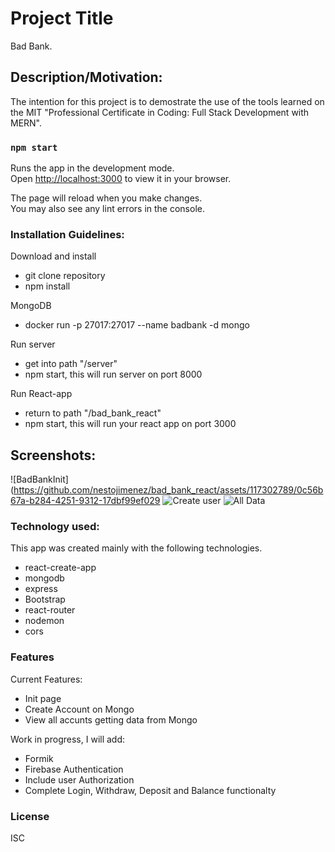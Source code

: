 # Project Title

Bad Bank.

## Description/Motivation:

The intention for this project is to demostrate the use of the tools learned on the MIT "Professional Certificate in Coding: Full Stack Development with MERN".

### `npm start`

Runs the app in the development mode.\
Open [http://localhost:3000](http://localhost:3000) to view it in your browser.

The page will reload when you make changes.\
You may also see any lint errors in the console.

### Installation Guidelines:

Download and install
- git clone repository 
- npm install

MongoDB
- docker run -p 27017:27017 --name badbank -d mongo

Run server
- get into path "/server"
- npm start, this will run server on port 8000

Run React-app
- return to path "/bad_bank_react"
- npm start, this will run your react app on port 3000


## Screenshots:

![BadBankInit](https://github.com/nestojimenez/bad_bank_react/assets/117302789/0c56b67a-b284-4251-9312-17dbf99ef029
![Create user](../bad_bank_react/images/BadBankCreate.PNG)
![All Data](../bad_bank_react/images/BadBankAll.PNG)

### Technology used:

This app was created mainly with the following technologies.
- react-create-app
- mongodb
- express
- Bootstrap
- react-router
- nodemon
- cors

### Features

Current Features:
- Init page
- Create Account on Mongo
- View all accunts getting data from Mongo

Work in progress, I will add:
- Formik
- Firebase Authentication
- Include user Authorization
- Complete Login, Withdraw, Deposit and Balance functionalty

### License
ISC
